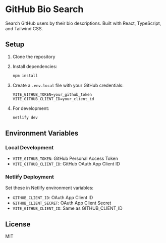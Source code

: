 # GitHub Bio Search

Search GitHub users by their bio descriptions. Built with React, TypeScript, and Tailwind CSS.

## Setup

1. Clone the repository
2. Install dependencies:
   ```bash
   npm install
   ```

3. Create a `.env.local` file with your GitHub credentials:
   ```
   VITE_GITHUB_TOKEN=your_github_token
   VITE_GITHUB_CLIENT_ID=your_client_id
   ```

4. For development:
   ```bash
   netlify dev
   ```

## Environment Variables

### Local Development
- `VITE_GITHUB_TOKEN`: GitHub Personal Access Token
- `VITE_GITHUB_CLIENT_ID`: GitHub OAuth App Client ID

### Netlify Deployment
Set these in Netlify environment variables:
- `GITHUB_CLIENT_ID`: OAuth App Client ID
- `GITHUB_CLIENT_SECRET`: OAuth App Client Secret
- `VITE_GITHUB_CLIENT_ID`: Same as GITHUB_CLIENT_ID

## License

MIT
